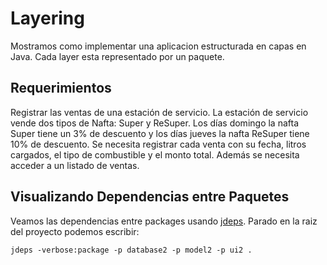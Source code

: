 # Layering

Mostramos como implementar una aplicacion estructurada en capas en Java. Cada layer esta representado por un paquete.

## Requerimientos

Registrar las ventas de una estación de servicio. La estación de servicio vende dos tipos de Nafta: Super y ReSuper.
Los días domingo la nafta Super tiene un 3% de descuento y los días jueves la nafta ReSuper tiene 10% de descuento.
Se necesita registrar cada venta con su fecha, litros cargados, el tipo de combustible y el monto total.
Además se necesita acceder a un listado de ventas.

## Visualizando Dependencias entre Paquetes

Veamos las dependencias entre packages
usando [jdeps](https://docs.oracle.com/javase/8/docs/technotes/tools/unix/jdeps.html). Parado en la raiz del proyecto
podemos escribir:

`jdeps -verbose:package -p database2 -p model2 -p ui2 .` 